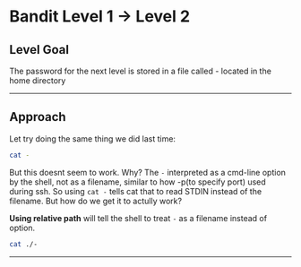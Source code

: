 # Bandit Level 1 → Level 2

## Level Goal
The password for the next level is stored in a file called - located in the home directory
***
## Approach
Let try doing the same thing we did last time:
```bash
cat - 
```
But this doesnt seem to work. Why?
The `-` interpreted as a cmd-line option by the shell, not as a filename, similar to how -p(to specify port) used during ssh. So using `cat -` tells cat that  to read STDIN instead of the filename.
But how do we get it to actully work?

**Using relative path** will tell the shell to treat `-` as a filename instead of option.

```bash 
cat ./-
```
***
